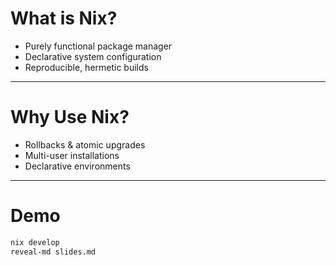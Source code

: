 # What is Nix?

- Purely functional package manager
- Declarative system configuration
- Reproducible, hermetic builds

---

# Why Use Nix?

- Rollbacks & atomic upgrades
- Multi-user installations
- Declarative environments

---

# Demo

```bash
nix develop
reveal-md slides.md
```
